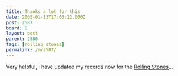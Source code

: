 ```yaml
---
title: Thanks a lot for this
date: 2005-01-13T17:06:22.000Z
post: 2587
board: 8
layout: post
parent: 2586
tags: [rolling stones]
permalink: /m/2587/
---
```

Very helpful, I have updated my records now for the <a href="/wiki/rolling+stones">Rolling Stones</a>...
